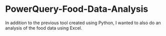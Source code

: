# PowerQuery-Food-Data-Analysis
In addition to the previous tool created using Python, I wanted to also do an analysis of the food data using Excel. 
